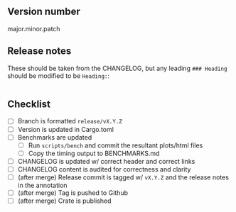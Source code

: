 ## Version number

major.minor.patch

## Release notes

These should be taken from the CHANGELOG, but any leading `### Heading` should be modified to be `Heading:`:

```text

```

## Checklist

- [ ] Branch is formatted `release/vX.Y.Z`
- [ ] Version is updated in Cargo.toml
- [ ] Benchmarks are updated
  - [ ] Run `scripts/bench` and commit the resultant plots/html files
  - [ ] Copy the timing output to BENCHMARKS.md
- [ ] CHANGELOG is updated w/ correct header and correct links
- [ ] CHANGELOG content is audited for correctness and clarity
- [ ] (after merge) Release commit is tagged w/ `vX.Y.Z` and the release notes in the annotation
- [ ] (after merge) Tag is pushed to Github
- [ ] (after merge) Crate is published
